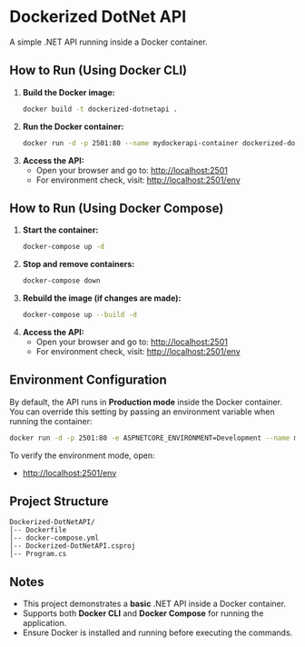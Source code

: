 # Dockerized DotNet API
A simple .NET API running inside a Docker container.

## How to Run (Using Docker CLI)
1. **Build the Docker image:**  
   ```sh
   docker build -t dockerized-dotnetapi .
   ```
2. **Run the Docker container:**  
   ```sh
   docker run -d -p 2501:80 --name mydockerapi-container dockerized-dotnetapi
   ```
3. **Access the API:**  
   - Open your browser and go to: [http://localhost:2501](http://localhost:2501)  
   - For environment check, visit: [http://localhost:2501/env](http://localhost:2501/env)

## How to Run (Using Docker Compose)
1. **Start the container:**  
   ```sh
   docker-compose up -d
   ```
2. **Stop and remove containers:**  
   ```sh
   docker-compose down
   ```
3. **Rebuild the image (if changes are made):**  
   ```sh
   docker-compose up --build -d
   ```
4. **Access the API:**  
   - Open your browser and go to: [http://localhost:2501](http://localhost:2501)  
   - For environment check, visit: [http://localhost:2501/env](http://localhost:2501/env)

## Environment Configuration
By default, the API runs in **Production mode** inside the Docker container.  
You can override this setting by passing an environment variable when running the container:

```sh
docker run -d -p 2501:80 -e ASPNETCORE_ENVIRONMENT=Development --name mydockerapi-container dockerized-dotnetapi
```

To verify the environment mode, open:  
- [http://localhost:2501/env](http://localhost:2501/env)

## Project Structure
```
Dockerized-DotNetAPI/
│-- Dockerfile
│-- docker-compose.yml
│-- Dockerized-DotNetAPI.csproj
│-- Program.cs
```

## Notes
- This project demonstrates a **basic** .NET API inside a Docker container.
- Supports both **Docker CLI** and **Docker Compose** for running the application.
- Ensure Docker is installed and running before executing the commands.

